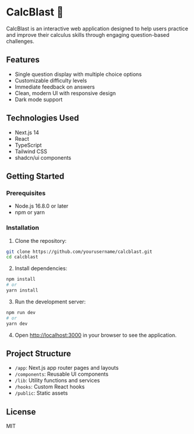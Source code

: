 # CalcBlast 🧮

CalcBlast is an interactive web application designed to help users practice and improve their calculus skills through engaging question-based challenges.

## Features

- Single question display with multiple choice options
- Customizable difficulty levels
- Immediate feedback on answers
- Clean, modern UI with responsive design
- Dark mode support

## Technologies Used

- Next.js 14
- React
- TypeScript
- Tailwind CSS
- shadcn/ui components

## Getting Started

### Prerequisites

- Node.js 16.8.0 or later
- npm or yarn

### Installation

1. Clone the repository:
```bash
git clone https://github.com/yourusername/calcblast.git
cd calcblast
```

2. Install dependencies:
```bash
npm install
# or
yarn install
```

3. Run the development server:
```bash
npm run dev
# or
yarn dev
```

4. Open [http://localhost:3000](http://localhost:3000) in your browser to see the application.

## Project Structure

- `/app`: Next.js app router pages and layouts
- `/components`: Reusable UI components
- `/lib`: Utility functions and services
- `/hooks`: Custom React hooks
- `/public`: Static assets

## License

MIT 